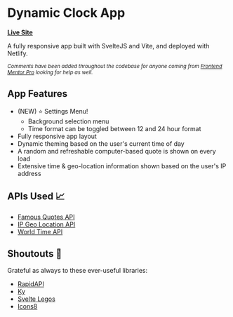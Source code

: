 # Dynamic Clock App

**[Live Site](https://fe-clock.netlify.app/)**

A fully responsive app built with SvelteJS and Vite, and deployed with Netlify.

<small>_Comments have been added throughout the codebase for anyone coming from [Frontend Mentor Pro](https://www.frontendmentor.io) looking for help as well._</small>

## App Features

- (NEW) ⭐️ Settings Menu!
    - Background selection menu
    - Time format can be toggled between 12 and 24 hour format
- Fully responsive app layout
- Dynamic theming based on the user's current time of day
- A random and refreshable computer-based quote is shown on every load
- Extensive time & geo-location information shown based on the user's IP address

## APIs Used 📈

- [Famous Quotes API](https://rapidapi.com/saicoder/api/famous-quotes4)
- [IP Geo Location API](https://rapidapi.com/natkapral/api/ip-geo-location)
- [World Time API](http://worldtimeapi.org/)

## Shoutouts 💜

Grateful as always to these ever-useful libraries:

- [RapidAPI](https://rapidapi.com)
- [Ky](https://github.com/sindresorhus/ky)
- [Svelte Legos](https://github.com/ankurrsinghal/svelte-legos)
- [Icons8](https://icons8.com/icon/65324/clock)
